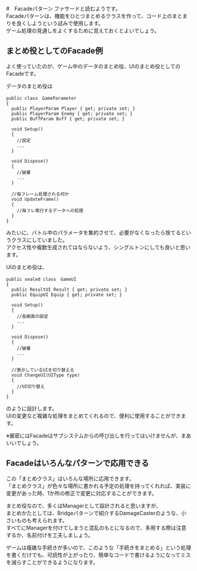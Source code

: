 #　Facadeパターン
ファサードと読むようです。  
Facadeパターンは、機能をひとつまとめるクラスを作って、コード上のまとまりを良くしようという試みで使用します。  
ゲーム処理の見通しをよくするために覚えておくとよいでしょう。  


## まとめ役としてのFacade例

よく使っていたのが、ゲーム中のデータのまとめ役、UIのまとめ役としてのFacadeです。  

データのまとめ役は
```
public class　GameParameter
{
  public PlayerParam Player { get; private set; }
  public PlayerParam Enemy { get; private set; }
  public BuffParam Buff { get; private set; }

  void Setup()
  {
    //設定
    ...
  }

  void Dispose()
  {
    //破棄
    ...
  }

  //毎フレーム処理される何か
  void UpdateFrame()
  {
    //毎フレ実行するデータへの処理
  }
}
```
みたいに、バトル中のパラメータを集約させて、必要がなくなったら捨てるというクラスにしていました。  
アクセス性や複数生成されてはならないよう、シングルトンにしても良いと思います。  


UIのまとめ役は、  
```
public sealed class　GameUI
{
  public ResultUI Result { get; private set; }
  public EquipUI Equip { get; private set; }

  void Setup()
  {
    //各画面の設定
    ...
  }

  void Dispose()
  {
    //破棄
    ...
  }

  //表示しているUIを切り替える
  void ChangeUI(UIType type)
  {
    //UI切り替え
  }
}
```
のように設計します。  
UIの変更など複雑な処理をまとめてくれるので、便利に使用することができます。  

※厳密にはFacadeはサブシステムからの呼び出しを行ってはいけませんが、まあいいでしょう。  


## Facadeはいろんなパターンで応用できる
この「まとめクラス」はいろんな場所に応用できます。  
「まとめクラス」が色々な場所に書かれる予定の処理を持ってくれれば、実装に変更があった時、1か所の修正で変更に対応することができます。  

まとめ役なので、多くはManagerとして設計されると思いますが、  
まとめかたとしては、Bridgeパターンで紹介するDamageCasterのような、小さいものも考えられます。  
すべてにManagerを付けてしまうと混乱のもとになるので、多用する際は注意するか、名前付けを工夫しましょう。  

ゲームは複雑な手続きが多いので、このような「手続きをまとめる」という処理を書くだけでも、可読性が上がったり、簡単なコードで書けるようになってミスを減らすことができるようになります。
